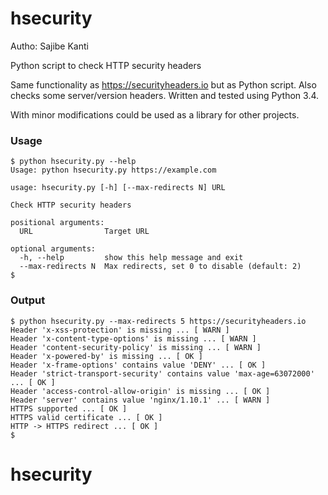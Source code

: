 # hsecurity
Autho: Sajibe Kanti

Python script to check HTTP security headers

Same functionality as https://securityheaders.io  but as Python script. Also checks some server/version headers. Written and tested using Python 3.4.

With minor modifications could be used as a library for other projects.

### Usage
```
$ python hsecurity.py --help
Usage: python hsecurity.py https://example.com

usage: hsecurity.py [-h] [--max-redirects N] URL

Check HTTP security headers

positional arguments:
  URL                Target URL

optional arguments:
  -h, --help         show this help message and exit
  --max-redirects N  Max redirects, set 0 to disable (default: 2)
$
```

### Output
```
$ python hsecurity.py --max-redirects 5 https://securityheaders.io
Header 'x-xss-protection' is missing ... [ WARN ]
Header 'x-content-type-options' is missing ... [ WARN ]
Header 'content-security-policy' is missing ... [ WARN ]
Header 'x-powered-by' is missing ... [ OK ]
Header 'x-frame-options' contains value 'DENY' ... [ OK ]
Header 'strict-transport-security' contains value 'max-age=63072000' ... [ OK ]
Header 'access-control-allow-origin' is missing ... [ OK ]
Header 'server' contains value 'nginx/1.10.1' ... [ WARN ]
HTTPS supported ... [ OK ]
HTTPS valid certificate ... [ OK ]
HTTP -> HTTPS redirect ... [ OK ]
$
```
# hsecurity
